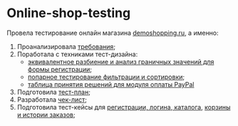 # Online-shop-testing

Провела тестирование онлайн магазина [demoshopping.ru](https://qa.demoshopping.ru/), а именно:

1. Проанализировала [требования](https://docs.google.com/spreadsheets/d/1zjZaJoX_ZIZ4Mc11--QEpwKuzVvw025qwu1t4WW9bT0/edit?usp=sharing);
2. Поработала с техниками тест-дизайна:
   + [эквивалентное разбиение и анализ граничных значений для формы регистрации](https://docs.google.com/spreadsheets/d/1zBvCABgydkdPO7PK34yD-b61jpOar4HbtSRpRvFGLOY/edit?usp=sharing);
   + [попарное тестирование фильтрации и сортировки](https://docs.google.com/spreadsheets/d/1T7HiM0dAddVatXjkVd-wgk4bw9cmlm_4WgugOGdE8yw/edit?usp=sharing);
   + [таблица принятия решений для модуля оплаты PayPal](https://docs.google.com/spreadsheets/d/1N_Hn2f230fFjhYC9tt3asU_BvEX07fhYfaOl6-onweo/edit?usp=sharing)
3. Подготовила [тест-план](https://docs.google.com/spreadsheets/d/10qfgA5-MUvRUFvLZ-GSaot4DtnVpZNoFbvENV9yz1_U/edit?usp=sharing);
4. Разработала [чек-лист](https://docs.google.com/spreadsheets/d/1ngNsHvZwuX0jPkccQRSUuW3FFiStCBXlKAJ4lRzaEtw/edit?usp=sharing);
5. Подготовила тест-кейсы для [регистрации, логина, каталога](https://github.com/VeraChernyavskaya/docs/blob/main/Chernyavskaya_Test_cases_240827.pdf), [корзины и истории заказов](https://github.com/VeraChernyavskaya/web/blob/main/Chernyavskaya_Test-case_web_240907.pdf);
